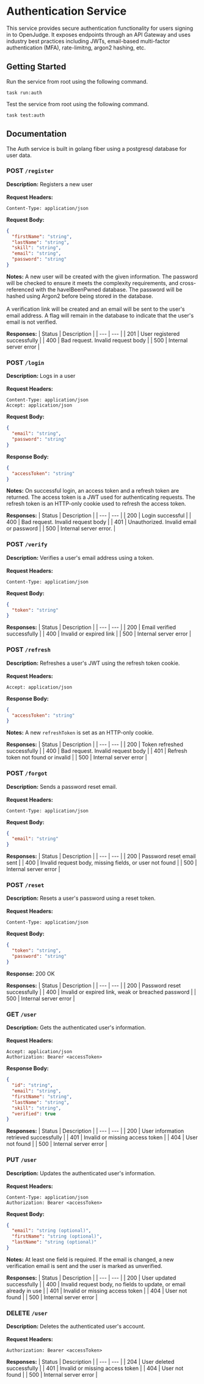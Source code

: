 # Authentication Service

This service provides secure authentication functionality for users signing in to OpenJudge. It
exposes endpoints through an API Gateway and uses industry best practices including JWTs,
email-based multi-factor authentication (MFA), rate-limitng, argon2 hashing, etc.

## Getting Started

Run the service from root using the following command.

```
task run:auth
```

Test the service from root using the following command.

```
task test:auth
```

## Documentation

The Auth service is built in golang fiber using a postgresql database for user data.

### POST `/register`

**Description:** Registers a new user </br></br> **Request Headers:**

```http
Content-Type: application/json
```

**Request Body:**

```json
{
  "firstName": "string",
  "lastName": "string",
  "skill": "string",
  "email": "string",
  "password": "string"
}
```

**Notes:** A new user will be created with the given information. The password will be checked to
ensure it meets the complexity requirements, and cross-referenced with the haveIBeenPwned database.
The password will be hashed using Argon2 before being stored in the database. </br> </br> A
verification link will be created and an email will be sent to the user's email address. A flag will
remain in the database to indicate that the user's email is not verified. </br>

**Responses:**
| Status | Description |
| --- | --- |
| 201 | User registered successfully |
| 400 | Bad request. Invalid request body |
| 500 | Internal server error |

### POST `/login`

**Description:** Logs in a user </br></br> **Request Headers:**

```http
Content-Type: application/json
Accept: application/json
```

**Request Body:**

```json
{
  "email": "string",
  "password": "string"
}
```

 **Response Body:**

```json
{
  "accessToken": "string"
}
```

**Notes:** On successful login, an access token and a refresh token are returned. The access token
is a JWT used for authenticating requests. The refresh token is an HTTP-only cookie used to refresh
the access token.

**Responses:**
| Status | Description |
| --- | --- |
| 200 | Login successful |
| 400 | Bad request. Invalid request body |
| 401 | Unauthorized. Invalid email or password |
| 500 | Internal server error. |

### POST `/verify`

**Description:** Verifies a user's email address using a token. <br/><br/> **Request Headers:**

```http
Content-Type: application/json
```

**Request Body:**

```json
{
  "token": "string"
}
```

**Responses:**
| Status | Description |
| --- | --- |
| 200 | Email verified successfully |
| 400 | Invalid or expired link |
| 500 | Internal server error |

### POST `/refresh`

**Description:** Refreshes a user's JWT using the refresh token cookie. <br/><br/> **Request Headers:**

```http
Accept: application/json
```

**Response Body:**

```json
{
  "accessToken": "string"
}
```

**Notes:** A new `refreshToken` is set as an HTTP-only cookie.

**Responses:**
| Status | Description |
| --- | --- |
| 200 | Token refreshed successfully |
| 400 | Bad request. Invalid request body |
| 401 | Refresh token not found or invalid |
| 500 | Internal server error |

### POST `/forgot`

**Description:** Sends a password reset email. <br/><br/> **Request Headers:**

```http
Content-Type: application/json
```

**Request Body:**

```json
{
  "email": "string"
}
```

**Responses:**
| Status | Description |
| --- | --- |
| 200 | Password reset email sent |
| 400 | Invalid request body, missing fields, or user not found |
| 500 | Internal server error |

### POST `/reset`

**Description:** Resets a user's password using a reset token. <br/><br/> **Request Headers:**

```http
Content-Type: application/json
```

**Request Body:**

```json
{
  "token": "string",
  "password": "string"
}
```

**Response:** 200 OK  

**Responses:**
| Status | Description |
| --- | --- |
| 200 | Password reset successfully |
| 400 | Invalid or expired link, weak or breached password |
| 500 | Internal server error |

### GET `/user`

**Description:** Gets the authenticated user's information. <br/><br/> **Request Headers:**

```http
Accept: application/json
Authorization: Bearer <accessToken>
```

**Response Body:**

```json
{
  "id": "string",
  "email": "string",
  "firstName": "string",
  "lastName": "string",
  "skill": "string",
  "verified": true
}
```

**Responses:**
| Status | Description |
| --- | --- |
| 200 | User information retrieved successfully |
| 401 | Invalid or missing access token |
| 404 | User not found |
| 500 | Internal server error |

### PUT `/user`

**Description:** Updates the authenticated user's information. <br/><br/> **Request Headers:**

```http
Content-Type: application/json
Authorization: Bearer <accessToken>
```

**Request Body:**

```json
{
  "email": "string (optional)",
  "firstName": "string (optional)",
  "lastName": "string (optional)"
}
```
**Notes:** At least one field is required. If the email is changed, a new verification email is sent and the user is marked as unverified.

**Responses:**
| Status | Description |
| --- | --- |
| 200 | User updated successfully |
| 400 | Invalid request body, no fields to update, or email already in use |
| 401 | Invalid or missing access token |
| 404 | User not found |
| 500 | Internal server error |

### DELETE `/user`

**Description:** Deletes the authenticated user's account. <br/><br/> **Request Headers:**

```http
Authorization: Bearer <accessToken>
```
**Responses:**
| Status | Description |
| --- | --- |
| 204 | User deleted successfully |
| 401 | Invalid or missing access token |
| 404 | User not found |
| 500 | Internal server error |